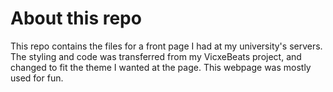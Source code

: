 # About this repo
This repo contains the files for a front page I had at my university's servers. 
The styling and code was transferred from my VicxeBeats project, and changed to fit the theme I wanted at the page. This webpage was mostly used for fun.